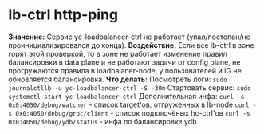 # lb-ctrl http-ping

**Значение:** Сервис yc-loadbalancer-ctrl не работает  (упал/постопан/не проинициализировался до конца).
**Воздействие:** Если все lb-ctrl в зоне горят этой проверкой, то в зоне не работает изменение правил балансировки в data plane и не работают задачи от config plane, не прогружаются правила в loadbalaner-node, у пользователей и IG не обновляется балансировка.
**Что делать:** Посмотреть логи:
`sudo journalctllb -u yc-loadbalancer-ctrl -S -30m`
Стартовать сервис:
`sudo systemctl start yc-loadbalancer-ctrl`
Дополнительная инфа:
`curl -s 0x0:4050/debug/watcher` - список target'ов, отгруженных в lb-node
`curl -s 0x0:4050/debug/grpc/client` - список подключёных hc-ctrl'ов
`curl -s 0x0:4050/debug/ydb/status` - инфа по балансировке ydb
